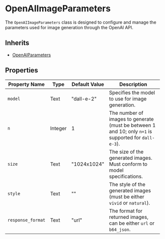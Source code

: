 # OpenAIImageParameters

The `OpenAIImageParameters` class is designed to configure and manage the parameters used for image generation through the OpenAI API. 

## Inherits

- [OpenAIParameters](OpenAIParameters)

## Properties

| Property Name     | Type    | Default Value  | Description                                                                                      |
|-------------------|---------|----------------|--------------------------------------------------------------------------------------------------|
| `model`           | Text    | "dall-e-2"     | Specifies the model to use for image generation.                                               |
| `n`               | Integer | 1              | The number of images to generate (must be between 1 and 10; only `n=1` is supported for `dall-e-3`). |
| `size`            | Text    | "1024x1024"    | The size of the generated images. Must conform to model specifications.                          |
| `style`           | Text    | ""             | The style of the generated images (must be either `vivid` or `natural`).                       |
| `response_format` | Text    | "url"          | The format for returned images, can be either `url` or `b64_json`.                             |
